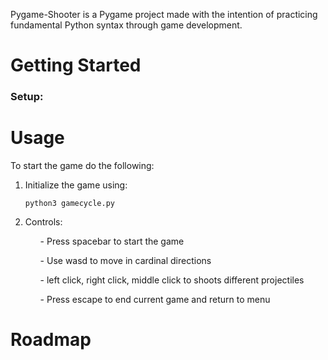 Pygame-Shooter is a Pygame project made with the intention of practicing fundamental Python syntax through game development.

<h1> Getting Started </h1>
<h3> Setup:</h3>

<h1> Usage </h1>
To start the game do the following:
<ol>
<li>Initialize the game using:
<pre><code>python3 gamecycle.py
</code></pre></li>
<li>Controls:</li>
  <ul>- Press spacebar to start the game</ul>
  <ul>- Use wasd to move in cardinal directions</ul>
  <ul>- left click, right click, middle click to shoots different projectiles</ul>
  <ul>- Press escape to end current game and return to menu</ul>
</ol>
<h1> Roadmap</h1>
